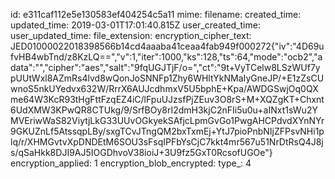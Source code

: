 id: e311caf112e5e130583ef404254c5a11
mime: 
filename: 
created_time: 
updated_time: 2019-03-01T17:01:40.815Z
user_created_time: 
user_updated_time: 
file_extension: 
encryption_cipher_text: JED01000022018398566b14cd4aaaba41ceaa4fab949f000272{"iv":"4D69ufvHB4wbTnd/z8KzLQ==","v":1,"iter":1000,"ks":128,"ts":64,"mode":"ocb2","adata":"","cipher":"aes","salt":"9fqUGJTjF/o=","ct":"9t+VyTCelw8LSzWUf7ypUUtWxl8AZmRs4lvd8wQonJoSNNFp1Zhy6WHltYkNMaIyGneJP/+E1zZsCUwnoS5nkUYedvx632W/RrrX6AUJcdhmxV5U5bphE+Kpa/AWDGSwjOq0QXme64W3KcR93tHgFttFzqEZ4iC/lFpuUJzsfPjZEuv3O8rS+M+XQZgKT+Chxnt6UdXMW3KPwQR8CTUkg/9/SrfBOy8rI2dmH3kjC2nFIi5u0u+aINxt1sWu2YMVEriwWaS82ViytjLkG33UUvOGkyekSAfjcLpmGvGo1PwgAHCPdvdXYnNYr9GKUZnLf5AtssqpLBy/sxgTCvJTngQM2bxTxmEj+YtJ7pioPnbNIjZFPsvNHi1plq/r/XHMGvtvXpDNDEtM6SOU3sFsqIPFbYsCjC7kkt4mr567u51NrDtRsQ4J8js/qSaHkk8DJI9AJ5IOGDhvoV38ioiJ+3U9fz5GxT0RcsofUGOe"}
encryption_applied: 1
encryption_blob_encrypted: 
type_: 4